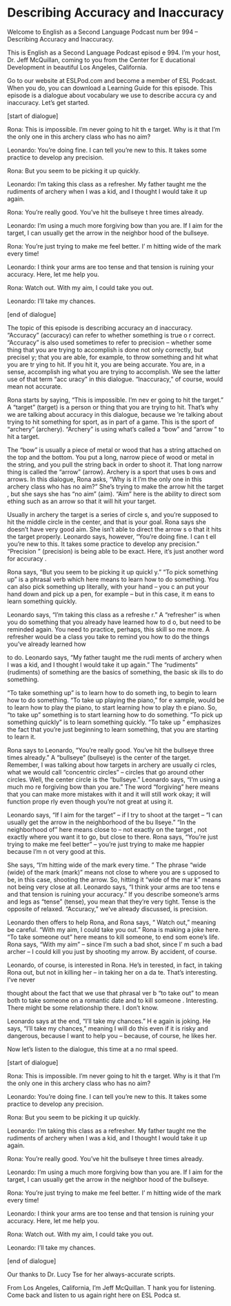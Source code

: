 # Describing Accuracy and Inaccuracy

Welcome to English as a Second Language Podcast num ber 994 – Describing Accuracy and Inaccuracy.  

This is English as a Second Language Podcast episod e 994. I’m your host, Dr. Jeff McQuillan, coming to you from the Center for E ducational Development in beautiful Los Angeles, California.  

Go to our website at ESLPod.com and become a member  of ESL Podcast. When you do, you can download a Learning Guide for this episode. This episode is a dialogue about vocabulary we use to describe accura cy and inaccuracy. Let’s get started.  

[start of dialogue] 

Rona: This is impossible. I’m never going to hit th e target. Why is it that I’m the only one in this archery class who has no aim? 

Leonardo: You’re doing fine. I can tell you’re new to this. It takes some practice to develop any precision.  

Rona: But you seem to be picking it up quickly. 

Leonardo: I’m taking this class as a refresher. My father taught me the rudiments of archery when I was a kid, and I thought I would take it up again. 

Rona: You’re really good. You’ve hit the bullseye t hree times already.  

Leonardo: I’m using a much more forgiving bow than you are. If I aim for the target, I can usually get the arrow in the neighbor hood of the bullseye. 

Rona: You’re just trying to make me feel better. I’ m hitting wide of the mark every time! 

Leonardo: I think your arms are too tense and that tension is ruining your accuracy. Here, let me help you. 

Rona: Watch out. With my aim, I could take you out.  

Leonardo: I’ll take my chances. 

[end of dialogue] 

The topic of this episode is describing accuracy an d inaccuracy. “Accuracy” (accuracy) can refer to whether something is true o r correct. “Accuracy” is also used sometimes to refer to precision – whether some thing that you are trying to accomplish is done not only correctly, but precisel y; that you are able, for example, to throw something and hit what you are tr ying to hit. If you hit it, you are being accurate. You are, in a sense, accomplish ing what you are trying to accomplish. We see the latter use of that term “acc uracy” in this dialogue. “Inaccuracy,” of course, would mean not accurate.  

Rona starts by saying, “This is impossible. I’m nev er going to hit the target.” A “target” (target) is a person or thing that you are  trying to hit. That’s why we are talking about accuracy in this dialogue, because we ’re talking about trying to hit something for sport, as in part of a game. This is the sport of “archery” (archery). “Archery” is using what’s called a “bow” and “arrow ” to hit a target.  

The “bow” is usually a piece of metal or wood that has a string attached on the top and the bottom. You put a long, narrow piece of  wood or metal in the string, and you pull the string back in order to shoot it. That long narrow thing is called the “arrow” (arrow). Archery is a sport that uses b ows and arrows. In this dialogue, Rona asks, “Why is it I’m the only one in  this archery class who has no aim?” She’s trying to make the arrow hit the target , but she says she has “no aim” (aim). “Aim” here is the ability to direct som ething such as an arrow so that it will hit your target.  

Usually in archery the target is a series of circle s, and you’re supposed to hit the middle circle in the center, and that is your goal.  Rona says she doesn’t have very good aim. She isn’t able to direct the arrow s o that it hits the target properly. Leonardo says, however, “You’re doing fine. I can t ell you’re new to this. It takes some practice to develop any precision.” “Precision ” (precision) is being able to be exact. Here, it’s just another word for accuracy .  

Rona says, “But you seem to be picking it up quickl y.” “To pick something up” is a phrasal verb which here means to learn how to do something. You can also pick something up literally, with your hand – you c an put your hand down and pick up a pen, for example – but in this case, it m eans to learn something quickly.  

Leonardo says, “I’m taking this class as a refreshe r.” A “refresher” is when you do something that you already have learned how to d o, but need to be reminded again. You need to practice, perhaps, this skill so me more. A refresher would be a class you take to remind you how to do the things  you’ve already learned how  

to do. Leonardo says, “My father taught me the rudi ments of archery when I was a kid, and I thought I would take it up again.” The  “rudiments” (rudiments) of something are the basics of something, the basic sk ills to do something.  

“To take something up” is to learn how to do someth ing, to begin to learn how to do something. “To take up playing the piano,” for e xample, would be to learn how to play the piano, to start learning how to play th e piano. So, “to take up” something is to start learning how to do something.  “To pick up something quickly” is to learn something quickly. “To take up ” emphasizes the fact that you’re just beginning to learn something, that you are starting to learn it.  

Rona says to Leonardo, “You’re really good. You’ve hit the bullseye three times already.” A “bullseye” (bullseye) is the center of the target. Remember, I was talking about how targets in archery are usually ci rcles, what we would call “concentric circles” – circles that go around other  circles. Well, the center circle is the “bullseye.” Leonardo says, “I’m using a much mo re forgiving bow than you are.” The word “forgiving” here means that you can make more mistakes with it and it will still work okay; it will function prope rly even though you’re not great at using it.  

Leonardo says, “If I aim for the target” – if I try  to shoot at the target – “I can usually get the arrow in the neighborhood of the bu llseye.” “In the neighborhood of” here means close to – not exactly on the target , not exactly where you want it to go, but close to there. Rona says, “You’re just trying to make me feel better” – you’re just trying to make me happier because I’m n ot very good at this.  

She says, “I’m hitting wide of the mark every time. ” The phrase “wide (wide) of the mark (mark)” means not close to where you are s upposed to be, in this case, shooting the arrow. So, hitting it “wide of the mar k” means not being very close at all. Leonardo says, “I think your arms are too tens e and that tension is ruining your accuracy.” If you describe someone’s arms and legs as “tense” (tense), you mean that they’re very tight. Tense is the opposite  of relaxed. “Accuracy,” we’ve already discussed, is precision.  

Leonardo then offers to help Rona, and Rona says, “ Watch out,” meaning be careful. “With my aim, I could take you out.” Rona is making a joke here. “To take someone out” here means to kill someone, to end som eone’s life. Rona says, “With my aim” – since I’m such a bad shot, since I’ m such a bad archer – I could kill you just by shooting my arrow. By accident, of  course.  

Leonardo, of course, is interested in Rona. He’s in terested, in fact, in taking Rona out, but not in killing her – in taking her on a da te. That’s interesting. I’ve never  

thought about the fact that we use that phrasal ver b “to take out” to mean both to take someone on a romantic date and to kill someone . Interesting. There might be some relationship there. I don’t know.  

Leonardo says at the end, “I’ll take my chances.” H e again is joking. He says, “I’ll take my chances,” meaning I will do this even if it  is risky and dangerous, because I want to help you – because, of course, he  likes her.  

Now let’s listen to the dialogue, this time at a no rmal speed.  

[start of dialogue] 

Rona: This is impossible. I’m never going to hit th e target. Why is it that I’m the only one in this archery class who has no aim? 

Leonardo: You’re doing fine. I can tell you’re new to this. It takes some practice to develop any precision.  

Rona: But you seem to be picking it up quickly. 

Leonardo: I’m taking this class as a refresher. My father taught me the rudiments of archery when I was a kid, and I thought I would take it up again. 

Rona: You’re really good. You’ve hit the bullseye t hree times already.  

Leonardo: I’m using a much more forgiving bow than you are. If I aim for the target, I can usually get the arrow in the neighbor hood of the bullseye. 

Rona: You’re just trying to make me feel better. I’ m hitting wide of the mark every time! 

Leonardo: I think your arms are too tense and that tension is ruining your accuracy. Here, let me help you. 

Rona: Watch out. With my aim, I could take you out.  

Leonardo: I’ll take my chances. 

[end of dialogue] 

Our thanks to Dr. Lucy Tse for her always-accurate scripts. 

From Los Angeles, California, I’m Jeff McQuillan. T hank you for listening. Come back and listen to us again right here on ESL Podca st. 

